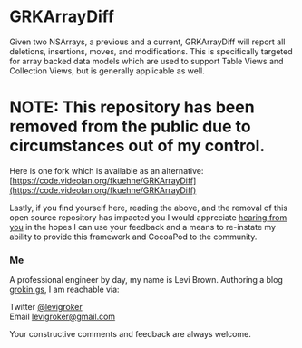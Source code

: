 
GRKArrayDiff
=======
Given two NSArrays, a previous and a current, GRKArrayDiff will report all deletions,
insertions, moves, and modifications. This is specifically targeted for array backed data
models which are used to support Table Views and Collection Views, but is generally
applicable as well.

# **NOTE:** This repository has been removed from the public due to circumstances out of my control.

Here is one fork which is available as an alternative: [https://code.videolan.org/fkuehne/GRKArrayDiff](https://code.videolan.org/fkuehne/GRKArrayDiff)

Lastly, if you find yourself here, reading the above, and the removal of this open source repository has impacted you I would appreciate [hearing from you](mailto:levigroker@gmail.com) in the hopes I can use your feedback and a means to re-instate my ability to provide this framework and CocoaPod to the community.

### Me
A professional engineer by day, my name is Levi Brown. Authoring a blog
[grokin.gs](http://grokin.gs), I am reachable via:

Twitter [@levigroker](https://twitter.com/levigroker)  
Email [levigroker@gmail.com](mailto:levigroker@gmail.com)  

Your constructive comments and feedback are always welcome.

